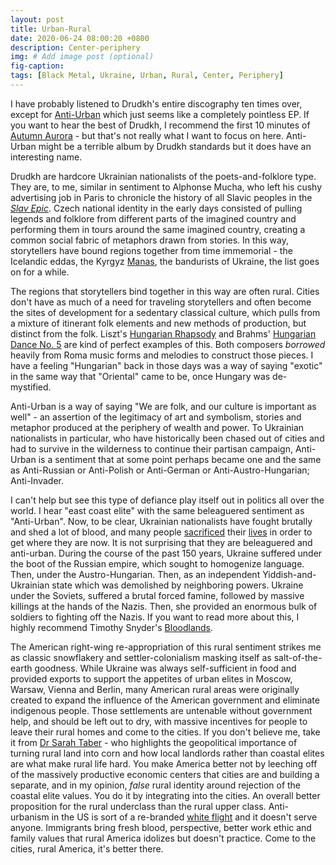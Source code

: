 ```yaml
---
layout: post
title: Urban-Rural
date: 2020-06-24 08:00:20 +0800
description: Center-periphery
img: # Add image post (optional)
fig-caption: 
tags: [Black Metal, Ukraine, Urban, Rural, Center, Periphery]
---
```


I have probably listened to Drudkh's entire discography ten times over, except for [Anti-Urban](https://www.youtube.com/watch?v=RMU98Pb2tJA) which just seems like a completely pointless EP. If you want to hear the best of Drudkh, I recommend the first 10 minutes of [Autumn Aurora](https://www.youtube.com/watch?v=dwL_x_x_ElQ) - but that's not really what I want to focus on here. Anti-Urban might be a terrible album by Drudkh standards but it does have an interesting name.

Drudkh are hardcore Ukrainian nationalists of the poets-and-folklore type. They are, to me, similar in sentiment to Alphonse Mucha, who left his cushy advertising job in Paris to chronicle the history of all Slavic peoples in the [_Slav Epic_](https://en.wikipedia.org/wiki/The_Slav_Epic). Czech national identity in the early days consisted of pulling legends and folklore from different parts of the imagined country and performing them in tours around the same imagined country, creating a common social fabric of metaphors drawn from stories. In this way, storytellers have bound regions together from time immemorial - the Icelandic eddas, the Kyrgyz [Manas](https://en.wikipedia.org/wiki/Epic_of_Manas), the bandurists of Ukraine, the list goes on for a while.

The regions that storytellers bind together in this way are often rural. Cities don't have as much of a need for traveling storytellers and often become the sites of development for a sedentary classical culture, which pulls from a mixture of itinerant folk elements and new methods of production, but distinct from the folk. Liszt's [Hungarian Rhapsody](https://www.youtube.com/watch?v=ALqOKq0M6ho) and Brahms' [Hungarian Dance No. 5](https://www.youtube.com/watch?v=Nzo3atXtm54) are kind of perfect examples of this. Both composers _borrowed_ heavily from Roma music forms and melodies to construct those pieces. I have a feeling "Hungarian" back in those days was a way of saying "exotic" in the same way that "Oriental" came to be, once Hungary was de-mystified.

Anti-Urban is a way of saying "We are folk, and our culture is important as well" - an assertion of the legitimacy of art and symbolism, stories and metaphor produced at the periphery of wealth and power. To Ukrainian nationalists in particular, who have historically been chased out of cities and had to survive in the wilderness to continue their partisan campaign, Anti-Urban is a sentiment that at some point perhaps became one and the same as Anti-Russian or Anti-Polish or Anti-German or Anti-Austro-Hungarian; Anti-Invader.

I can't help but see this type of defiance play itself out in politics all over the world. I hear "east coast elite" with the same beleaguered sentiment as "Anti-Urban". Now, to be clear, Ukrainian nationalists have fought brutally and shed a lot of blood, and many people [sacrificed](https://en.wikipedia.org/wiki/Ukrainian_War_of_Independence) their [lives](https://en.wikipedia.org/wiki/Euromaidan) in order to get where they are now. It is not surprising that they are beleaguered and anti-urban. During the course of the past 150 years, Ukraine suffered under the boot of the Russian empire, which sought to homogenize language. Then, under the Austro-Hungarian. Then, as an independent Yiddish-and-Ukrainian state which was demolished by neighboring powers. Ukraine under the Soviets, suffered a brutal forced famine, followed by massive killings at the hands of the Nazis. Then, she provided an enormous bulk of soldiers to fighting off the Nazis. If you want to read more about this, I highly recommend Timothy Snyder's [Bloodlands](https://en.wikipedia.org/wiki/Bloodlands).

The American right-wing re-appropriation of this rural sentiment strikes me as classic snowflakery and settler-colonialism masking itself as salt-of-the-earth goodness. While Ukraine was always self-sufficient in food and provided exports to support the appetites of urban elites in Moscow, Warsaw, Vienna and Berlin, many American rural areas were originally created to expand the influence of the American government and eliminate indigenous people. Those settlements are untenable without government help, and should be left out to dry, with massive incentives for people to leave their rural homes and come to the cities. If you don't believe me, take it from [Dr Sarah Taber](https://twitter.com/SarahTaber_bww/status/1074882584436461570?s=20) - who highlights the geopolitical importance of turning rural land into corn and how local landlords rather than coastal elites are what make rural life hard. You make America better not by leeching off of the massively productive economic centers that cities are and building a separate, and in my opinion, _false_ rural identity around rejection of the coastal elite values. You do it by integrating into the cities. An overall better proposition for the rural underclass than the rural upper class. Anti-urbanism in the US is sort of a re-branded [white flight](https://en.wikipedia.org/wiki/White_flight) and it doesn't serve anyone. Immigrants bring fresh blood, perspective, better work ethic and family values that rural America idolizes but doesn't practice. Come to the cities, rural America, it's better there.
